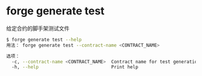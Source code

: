 # forge generate test

给定合约的脚手架测试文件

```bash
$ forge generate test --help
用法： forge generate test --contract-name <CONTRACT_NAME>

选项：
  -c, --contract-name <CONTRACT_NAME>  Contract name for test generation
  -h, --help                           Print help
```